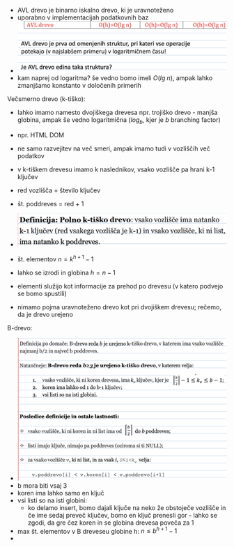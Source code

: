 - AVL drevo je binarno iskalno drevo, ki je uravnoteženo
- uporabno v implementacijah podatkovnih baz
- ![500](../../Images3/Pasted%20image%2020250325083703.png)
- kam naprej od logaritma? še vedno bomo imeli $O(lg\;n)$, ampak lahko zmanjšamo konstanto v določenih primerih

Večsmerno drevo (k-tiško):
- lahko imamo namesto dvojiškega drevesa npr. trojiško drevo - manjša globina, ampak še vedno logaritmična ($log_b$, kjer je $b$ branching factor)
- npr. HTML DOM
- ne samo razvejitev na več smeri, ampak imamo tudi v vozliščih več podatkov
- v k-tiškem drevesu imamo k naslednikov, vsako vozlišče pa hrani k-1 ključev
- red vozlišča = število ključev
- št. poddreves = red + 1
- ![400](../../Images3/Pasted%20image%2020250325084858.png)
- št. elementov $n = k^{h + 1} - 1$
- lahko se izrodi in globina $h = n-1$
- elementi služijo kot informacije za prehod po drevesu (v katero podvejo se bomo spustili)

- nimamo pojma uravnoteženo drevo kot pri dvojiškem drevesu; rečemo, da je drevo urejeno

B-drevo:
- ![600](../../Images3/Pasted%20image%2020250325093251.png)
- b mora biti vsaj 3
- koren ima lahko samo en ključ
- vsi listi so na isti globini:
	- ko delamo insert, bomo dajali ključe na neko že obstoječe vozlišče in če ime sedaj preveč ključev, bomo en ključ prenesli gor - lahko se zgodi, da gre čez koren in se globina drevesa poveča za 1
- max št. elementov v B dreveseu globine h: $n \leq b^{h+1}-1$
- 
